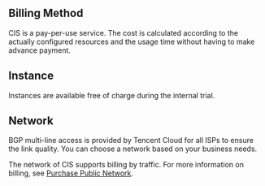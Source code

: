 ## Billing Method

CIS is a pay-per-use service. The cost is calculated according to the actually configured resources and the usage time without having to make advance payment.

## Instance

Instances are available free of charge during the internal trial.

## Network

BGP multi-line access is provided by Tencent Cloud for all ISPs to ensure the link quality. You can choose a network based on your business needs.

The network of CIS supports billing by traffic. For more information on billing, see [Purchase Public Network](https://intl.cloud.tencent.com/document/product/213/10578).
